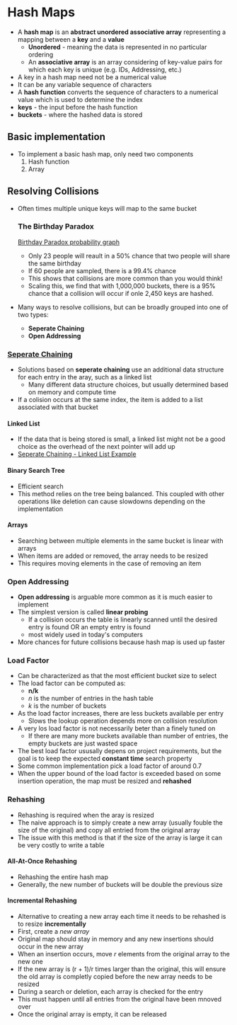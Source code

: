 # Hash Maps

- A __hash map__ is an __abstract unordered associative array__ representing a mapping between a __key__ and a __value__
  - __Unordered__ - meaning the data is represented in no particular ordering
  - An __associative array__ is an array considering of key-value pairs for which each key is unique (e.g. IDs, Addressing, etc.)
- A key in a hash map need not be a numerical value
- It can be any variable sequence of characters
- A __hash function__ converts the sequence of characters to a numerical value which is used to determine the index
- __keys__ - the input before the hash function
- __buckets__ - where the hashed data is stored

## Basic implementation

- To implement a basic hash map, only need two components
    1. Hash function
    2. Array

## Resolving Collisions

- Often times multiple unique keys will map to the same bucket

  ### The Birthday Paradox

  [Birthday Paradox probability graph](Birthday_Paradox.png)

  - Only 23 people will reault in a 50% chance that two people will share the same birthday
  - If 60 people are sampled, there is a 99.4% chance
  - This shows that collisions are more common than you would think!
  - Scaling this, we find that with 1,000,000 buckets, there is a 95% chance that a collision will occur if onle 2,450 keys are hashed.

- Many ways to resolve collisions, but can be broadly grouped into one of two types:
  - __Seperate Chaining__
  - __Open Addressing__

### [Seperate Chaining](seperate_chaining.png)



- Solutions based on __seperate chaining__ use an additional data structure for each entry in the aray, such as a linked list
  - Many different data structure choices, but usually determined based on memory and compute time
- If a colision occurs at the same index, the item is added to a list associated with that bucket

#### Linked List

- If the data that is being stored is small, a linked list might not be a good choice as the overhead of the next pointer will add up
- [Seperate Chaining - Linked List Example](hash_map_ll.c)

#### Binary Search Tree

- Efficient search
- This method relies on the tree being balanced. This coupled with other operations like deletion can cause slowdowns depending on the implementation

#### Arrays

- Searching between multiple elements in the same bucket is linear with arrays
- When items are added or removed, the array needs to be resized
- This requires moving elements in the case of removing an item

### Open Addressing

- __Open addressing__ is arguable more common as it is much easier to implement
- The simplest version is called __linear probing__
  - If a collision occurs the table is linearly scanned until the desired entry is found OR an empty entry is found
  - most widely used in today's computers
- More chances for future collisions because hash map is used up faster

### Load Factor

- Can be characterized as that the most efficient bucket size to select
- The load factor can be computed as: 
  - __n/k__
  - _n_ is the number of entries in the hash table
  - _k_ is the number of buckets
- As the load factor increases, there are less buckets available per entry
  - Slows the lookup operation depends more on collision resolution
- A very los load factor is not necessarily beter than a finely tuned on
  - If there are many more buckets available than number of entries, the empty buckets are just wasted space
- The best load factor ususally depens on project requirements, but the goal is to keep the expected __constant time__ search property
- Some common implementation pick a load factor of around 0.7
- When the upper bound of the load factor is exceeded based on some insertion operation, the map must be resized and __rehashed__

### Rehashing

- Rehashing is required when the aray is resized
- The naive approach is to simply create a new array (usually fouble the size of the original) and copy all entried from the original array
- The issue with this method is that if the size of the array is large it can be very costly to write a table

#### All-At-Once Rehashing

- Rehashing the entire hash map
- Generally, the new number of buckets will be double the previous size

#### Incremental Rehashing

- Alternative to creating a new array each time it needs to be rehashed is to resize __incrementally__
- First, create a _new array_
- Original map should stay in memory and any new insertions should occur in the new array
- When an insertion occurs, move _r_ elements from the original array to the new one
- If the new array is (r + 1)/r times larger than the original, this will ensure the old array is completly copied before the new array needs to be resized
- During a search or deletion, each array is checked for the entry
- This must happen until all entries from the original have been mnoved over
- Once the original array is empty, it can be released